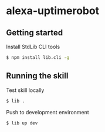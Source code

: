 # alexa-uptimerobot

## Getting started

Install StdLib CLI tools

```bash
$ npm install lib.cli -g
```

## Running the skill

Test skill locally

```bash
$ lib .
```

Push to development environment

```bash
$ lib up dev
```
